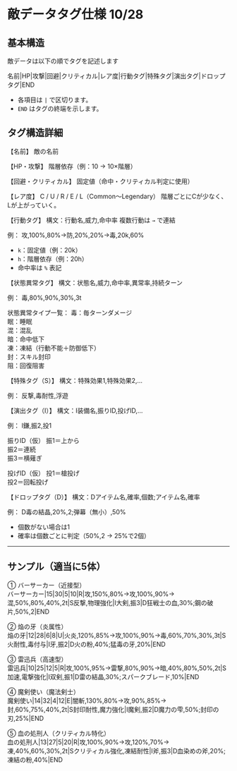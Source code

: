 
# 敵データタグ仕様 10/28

## 基本構造

敵データは以下の順でタグを記述します

名前|HP|攻撃|回避|クリティカル|レア度|行動タグ|特殊タグ|演出タグ|ドロップタグ|END

- 各項目は `|` で区切ります。
- `END` はタグの終端を示します。



## タグ構造詳細

【名前】
敵の名前

【HP・攻撃】
階層依存（例：10 → 10×階層）

【回避・クリティカル】
固定値（命中・クリティカル判定に使用）

【レア度】
C / U / R / E / L（Common〜Legendary）
階層ごとにCが少なく、Lが上がっていく。

【行動タグ】
構文：行動名,威力,命中率
複数行動は `→` で連結

例：
攻,100%,80%→防,20%,20%→毒,20k,60%

- `k`：固定値（例：20k）
- `h`：階層依存（例：20h）
- 命中率は `%` 表記

【状態異常タグ】
構文：状態名,威力,命中率,異常率,持続ターン

例：
毒,80%,90%,30%,3t

状態異常タイプ一覧：
毒：毎ターンダメージ  
眠：睡眠  
混：混乱  
暗：命中低下  
凍：凍結（行動不能＋防御低下）  
封：スキル封印  
阻：回復阻害  

【特殊タグ（S）】
構文：特殊効果1,特殊効果2,...

例：
反撃,毒耐性,浮遊

【演出タグ（I）】
構文：I装備名,振りID,投げID,...

例：
I鎌,振2,投1

振りID（仮）
振1＝上から  
振2＝連続  
振3＝横薙ぎ  

投げID（仮）
投1＝槍投げ  
投2＝回転投げ

【ドロップタグ（D）】
構文：Dアイテム名,確率,個数;アイテム名,確率

例：
D毒の結晶,20%,2;弾幕（無小）,50%

- 個数がない場合は1
- 確率は個数ごとに判定（50%,2 → 25%で2個）

---


## サンプル（適当に5体）

① バーサーカー（近接型）  
バーサーカー|15|30|5|10|R|攻,150%,80%→攻,100%,90%→混,50%,80%,40%,2t|S反撃,物理強化|I大剣,振3|D狂戦士の血,30%;鋼の破片,50%,2|END

② 焔の牙（炎属性）  
焔の牙|12|28|6|8|U|火炎,120%,85%→攻,100%,90%→毒,60%,70%,30%,3t|S火耐性,毒付与|I牙,振2|D火の粉,40%;猛毒の牙,20%|END

③ 雷迅兵（高速型）  
雷迅兵|10|25|12|5|R|攻,100%,95%→雷撃,80%,90%→暗,40%,80%,50%,2t|S加速,電撃強化|I双剣,振1|D雷の結晶,30%;スパークブレード,10%|END

④ 魔剣使い（魔法剣士）  
魔剣使い|14|32|4|12|E|闇斬,130%,80%→攻,90%,85%→封,60%,75%,40%,2t|S封印耐性,魔力強化|I魔剣,振2|D魔力の雫,50%;封印の刃,25%|END

⑤ 血の処刑人（クリティカル特化）  
血の処刑人|13|27|5|20|R|攻,100%,90%→攻,120%,70%→凍,40%,60%,30%,2t|Sクリティカル強化,凍結耐性|I斧,振3|D血染めの斧,20%;凍結の粉,40%|END
